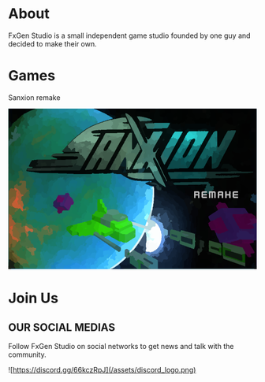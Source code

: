 
# About
FxGen Studio is a small independent game studio founded by one guy and decided to make their own. 

# Games

Sanxion remake

![Sanxion remake](/assets/sanxion_cover.png)

# Join Us

## OUR SOCIAL MEDIAS

Follow FxGen Studio on social networks to get news and talk with the community.

![https://discord.gg/66kczRpJ](/assets/discord_logo.png)
